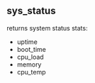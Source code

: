 ## sys_status

returns system status stats:
 - uptime
 - boot_time
 - cpu_load
 - memory
 - cpu_temp